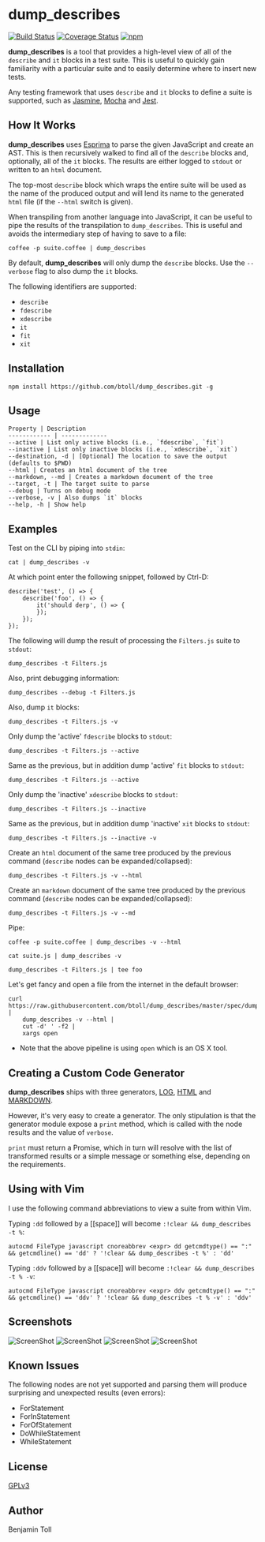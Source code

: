 # dump_describes

[![Build Status](https://travis-ci.org/btoll/dump_describes.svg?branch=master)](https://travis-ci.org/btoll/dump_describes)
[![Coverage Status](https://coveralls.io/repos/github/btoll/dump_describes/badge.svg?branch=master)](https://coveralls.io/github/btoll/dump_describes?branch=master)
[![npm](https://img.shields.io/npm/v/dump_describes.svg)](https://www.npmjs.com/package/dump_describes)

**dump_describes** is a tool that provides a high-level view of all of the `describe` and `it` blocks in a test suite.  This is useful to quickly gain familiarity with a particular suite and to easily determine where to insert new tests.

Any testing framework that uses `describe` and `it` blocks to define a suite is supported, such as [Jasmine], [Mocha] and [Jest].

## How It Works

**dump_describes** uses [Esprima] to parse the given JavaScript and create an AST. This is then recursively walked to find all of the `describe` blocks and, optionally, all of the `it` blocks. The results are either logged to `stdout` or written to an `html` document.

The top-most `describe` block which wraps the entire suite will be used as the name of the produced output and will lend its name to the generated `html` file (if the `--html` switch is given).

When transpiling from another language into JavaScript, it can be useful to pipe the results of the transpilation to `dump_describes`. This is useful and avoids the intermediary step of having to save to a file:

    coffee -p suite.coffee | dump_describes

By default, **dump_describes** will only dump the `describe` blocks. Use the `--verbose` flag to also dump the `it` blocks.

The following identifiers are supported:

+ `describe`
+ `fdescribe`
+ `xdescribe`
+ `it`
+ `fit`
+ `xit`

## Installation

`npm install https://github.com/btoll/dump_describes.git -g`

## Usage

    Property | Description
    ------------ | -------------
    --active | List only active blocks (i.e., `fdescribe`, `fit`)
    --inactive | List only inactive blocks (i.e., `xdescribe`, `xit`)
    --destination, -d | [Optional] The location to save the output (defaults to $PWD)
    --html | Creates an html document of the tree
    --markdown, --md | Creates a markdown document of the tree
    --target, -t | The target suite to parse
    --debug | Turns on debug mode
    --verbose, -v | Also dumps `it` blocks
    --help, -h | Show help

## Examples

Test on the CLI by piping into `stdin`:

    cat | dump_describes -v

At which point enter the following snippet, followed by Ctrl-D:

    describe('test', () => {
        describe('foo', () => {
            it('should derp', () => {
            });
        });
    });

The following will dump the result of processing the `Filters.js` suite to `stdout`:

    dump_describes -t Filters.js

Also, print debugging information:

    dump_describes --debug -t Filters.js

Also, dump `it` blocks:

    dump_describes -t Filters.js -v

Only dump the 'active' `fdescribe` blocks to `stdout`:

    dump_describes -t Filters.js --active

Same as the previous, but in addition dump 'active' `fit` blocks to `stdout`:

    dump_describes -t Filters.js --active

Only dump the 'inactive' `xdescribe` blocks to `stdout`:

    dump_describes -t Filters.js --inactive

Same as the previous, but in addition dump 'inactive' `xit` blocks to `stdout`:

    dump_describes -t Filters.js --inactive -v

Create an `html` document of the same tree produced by the previous command (`describe` nodes can be expanded/collapsed):

    dump_describes -t Filters.js -v --html

Create an `markdown` document of the same tree produced by the previous command (`describe` nodes can be expanded/collapsed):

    dump_describes -t Filters.js -v --md

Pipe:

    coffee -p suite.coffee | dump_describes -v --html

    cat suite.js | dump_describes -v

    dump_describes -t Filters.js | tee foo

Let's get fancy and open a file from the internet in the default browser:

    curl https://raw.githubusercontent.com/btoll/dump_describes/master/spec/dump_describes_spec.js |
        dump_describes -v --html |
        cut -d' ' -f2 |
        xargs open

* Note that the above pipeline is using `open` which is an OS X tool.

## Creating a Custom Code Generator

**dump_describes** ships with three generators, [LOG], [HTML] and [MARKDOWN].

However, it's very easy to create a generator. The only stipulation is that the generator module expose a `print` method, which is called with the node results and the value of `verbose`.

`print` must return a Promise, which in turn will resolve with the list of transformed results or a simple message or something else, depending on the requirements.

## Using with Vim

I use the following command abbreviations to view a suite from within Vim.

Typing `:dd` followed by a [[space]] will become `:!clear && dump_describes -t %`:

    autocmd FileType javascript cnoreabbrev <expr> dd getcmdtype() == ":" && getcmdline() == 'dd' ? '!clear && dump_describes -t %' : 'dd'

Typing `:ddv` followed by a [[space]] will become `:!clear && dump_describes -t % -v`:

    autocmd FileType javascript cnoreabbrev <expr> ddv getcmdtype() == ":" && getcmdline() == 'ddv' ? '!clear && dump_describes -t % -v' : 'ddv'

## Screenshots

![ScreenShot](https://raw.github.com/btoll/i/master/dump_describes/log.png)
![ScreenShot](https://raw.github.com/btoll/i/master/dump_describes/log_verbose.png)
![ScreenShot](https://raw.github.com/btoll/i/master/dump_describes/html.png)
![ScreenShot](https://raw.github.com/btoll/i/master/dump_describes/html_verbose.png)

## Known Issues

The following nodes are not yet supported and parsing them will produce surprising and unexpected results (even errors):

- ForStatement
- ForInStatement
- ForOfStatement
- DoWhileStatement
- WhileStatement

## License

[GPLv3](COPYING)

## Author

Benjamin Toll

[Esprima]: http://esprima.org/
[Jasmine]: http://jasmine.github.io/
[Mocha]: http://mochajs.org/
[Jest]: https://jestjs.io/
[HTML]: /src/generator/html.js
[LOG]: /src/generator/log.js
[MARKDOWN]: /src/generator/markdown.js


